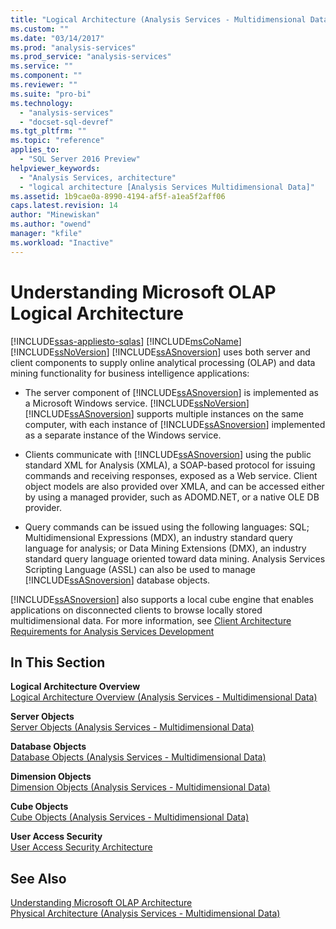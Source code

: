 ```yaml
---
title: "Logical Architecture (Analysis Services - Multidimensional Data) | Microsoft Docs"
ms.custom: ""
ms.date: "03/14/2017"
ms.prod: "analysis-services"
ms.prod_service: "analysis-services"
ms.service: ""
ms.component: ""
ms.reviewer: ""
ms.suite: "pro-bi"
ms.technology: 
  - "analysis-services"
  - "docset-sql-devref"
ms.tgt_pltfrm: ""
ms.topic: "reference"
applies_to: 
  - "SQL Server 2016 Preview"
helpviewer_keywords: 
  - "Analysis Services, architecture"
  - "logical architecture [Analysis Services Multidimensional Data]"
ms.assetid: 1b9cae0a-8990-4194-af5f-a1ea5f2aff06
caps.latest.revision: 14
author: "Minewiskan"
ms.author: "owend"
manager: "kfile"
ms.workload: "Inactive"
---
```

# Understanding Microsoft OLAP Logical Architecture
[!INCLUDE[ssas-appliesto-sqlas](../../../includes/ssas-appliesto-sqlas.md)]
  [!INCLUDE[msCoName](../../../includes/msconame-md.md)] [!INCLUDE[ssNoVersion](../../../includes/ssnoversion-md.md)] [!INCLUDE[ssASnoversion](../../../includes/ssasnoversion-md.md)] uses both server and client components to supply online analytical processing (OLAP) and data mining functionality for business intelligence applications:  
  
-   The server component of [!INCLUDE[ssASnoversion](../../../includes/ssasnoversion-md.md)] is implemented as a Microsoft Windows service. [!INCLUDE[ssNoVersion](../../../includes/ssnoversion-md.md)] [!INCLUDE[ssASnoversion](../../../includes/ssasnoversion-md.md)] supports multiple instances on the same computer, with each instance of [!INCLUDE[ssASnoversion](../../../includes/ssasnoversion-md.md)] implemented as a separate instance of the Windows service.  
  
-   Clients communicate with [!INCLUDE[ssASnoversion](../../../includes/ssasnoversion-md.md)] using the public standard XML for Analysis (XMLA), a SOAP-based protocol for issuing commands and receiving responses, exposed as a Web service. Client object models are also provided over XMLA, and can be accessed either by using a managed provider, such as ADOMD.NET, or a native OLE DB provider.  
  
-   Query commands can be issued using the following languages: SQL; Multidimensional Expressions (MDX), an industry standard query language for analysis; or Data Mining Extensions (DMX), an industry standard query language oriented toward data mining. Analysis Services Scripting Language (ASSL) can also be used to manage [!INCLUDE[ssASnoversion](../../../includes/ssasnoversion-md.md)] database objects.  
  
 [!INCLUDE[ssASnoversion](../../../includes/ssasnoversion-md.md)] also supports a local cube engine that enables applications on disconnected clients to browse locally stored multidimensional data. For more information, see [Client Architecture Requirements for Analysis Services Development](../../../analysis-services/multidimensional-models/olap-physical/client-architecture-requirements-for-analysis-services-development.md)  
  
## In This Section  
 **Logical Architecture Overview**  
 [Logical Architecture Overview &#40;Analysis Services - Multidimensional Data&#41;](../../../analysis-services/multidimensional-models/olap-logical/logical-architecture-overview-analysis-services-multidimensional-data.md)  
  
 **Server Objects**  
 [Server Objects &#40;Analysis Services - Multidimensional Data&#41;](../../../analysis-services/multidimensional-models/olap-logical/server-objects-analysis-services-multidimensional-data.md)  
  
 **Database Objects**  
 [Database Objects &#40;Analysis Services - Multidimensional Data&#41;](../../../analysis-services/multidimensional-models/olap-logical/database-objects-analysis-services-multidimensional-data.md)  
  
 **Dimension Objects**  
 [Dimension Objects &#40;Analysis Services - Multidimensional Data&#41;](../../../analysis-services/multidimensional-models-olap-logical-dimension-objects/dimension-objects-analysis-services-multidimensional-data.md)  
  
 **Cube Objects**  
 [Cube Objects &#40;Analysis Services - Multidimensional Data&#41;](../../../analysis-services/multidimensional-models-olap-logical-cube-objects/cube-objects-analysis-services-multidimensional-data.md)  
  
 **User Access Security**  
 [User Access Security Architecture](http://msdn.microsoft.com/library/71b44e10-2bd0-44f7-8de9-7c8f5b7ac082)  
  
## See Also  
 [Understanding Microsoft OLAP Architecture](../../../analysis-services/multidimensional-models/olap-physical/understanding-microsoft-olap-architecture.md)   
 [Physical Architecture &#40;Analysis Services - Multidimensional Data&#41;](../../../analysis-services/multidimensional-models/olap-physical/understanding-microsoft-olap-physical-architecture.md)  
  
  
